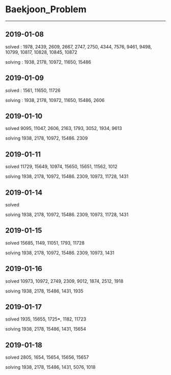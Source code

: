 
# Baekjoon_Problem
---

2019-01-08
--
solved : 1978, 2439, 2609, 2667, 2747, 2750, 4344, 7576, 9461, 9498, 10799, 10817, 10828, 10845, 10872

solving : 1938, 2178, 10972, 11650, 15486

2019-01-09
--
solved : 1561, 11650, 11726

solving : 1938, 2178, 10972, 11650, 15486, 2606

2019-01-10
--
solved 9095, 11047, 2606, 2163, 1793, 3052, 1934, 9613

solving 1938, 2178, 10972, 15486. 2309

2019-01-11
--
solved 11729, 15649, 10974, 15650, 15651, 11562, 1012

solving 1938, 2178, 10972, 15486. 2309, 10973, 11728, 1431


2019-01-14
--
solved 

solving 1938, 2178, 10972, 15486. 2309, 10973, 11728, 1431

2019-01-15
--
solved 15685, 1149, 11051, 1793, 11728

solving 1938, 2178, 10972, 15486. 2309, 10973, 1431

2019-01-16
--
solved 10973, 10972, 2749, 2309, 9012, 1874, 2512, 1918

solving 1938, 2178, 15486, 1431, 1935

2019-01-17
--
solved 1935, 15655, 1725*, 1182, 11723

solving 1938, 2178, 15486, 1431, 15654

2019-01-18
--
solved 2805, 1654, 15654, 15656, 15657

solving 1938, 2178, 15486, 1431, 5076, 1018